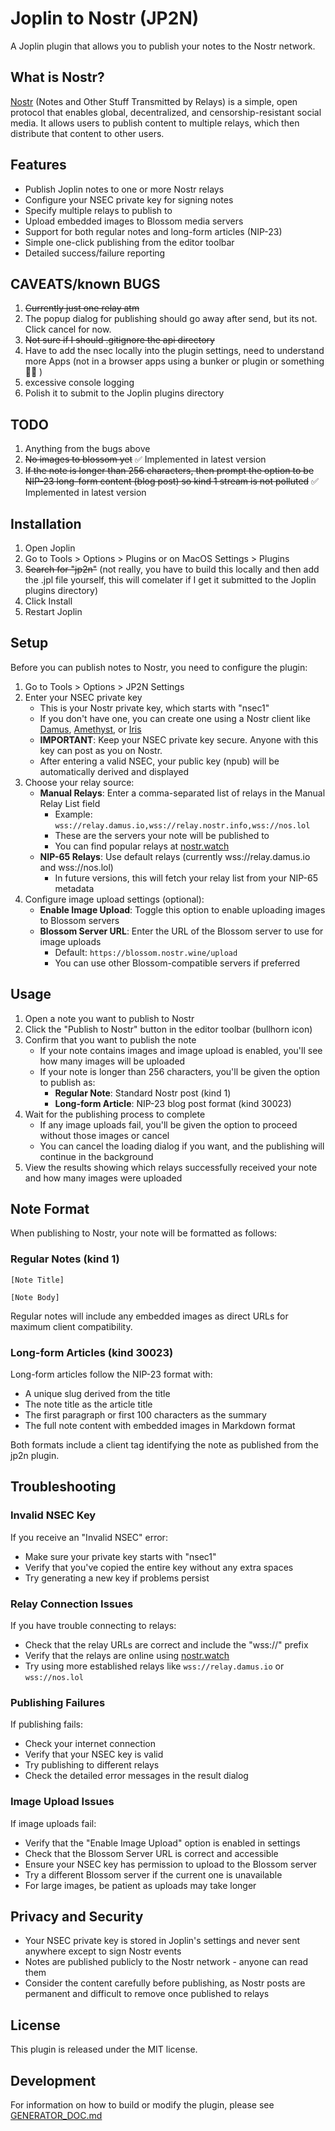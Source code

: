 # Joplin to Nostr (JP2N)

A Joplin plugin that allows you to publish your notes to the Nostr network.

## What is Nostr?

[Nostr](https://nostr.com/) (Notes and Other Stuff Transmitted by Relays) is a simple, open protocol that enables global, decentralized, and censorship-resistant social media. It allows users to publish content to multiple relays, which then distribute that content to other users.

## Features

- Publish Joplin notes to one or more Nostr relays
- Configure your NSEC private key for signing notes
- Specify multiple relays to publish to
- Upload embedded images to Blossom media servers
- Support for both regular notes and long-form articles (NIP-23)
- Simple one-click publishing from the editor toolbar
- Detailed success/failure reporting

## CAVEATS/known BUGS

1. ~~Currently just one relay atm~~
3. The popup dialog for publishing should go away after send, but its not. Click cancel for now.
4. ~~Not sure if I should .gitignore the api directory~~
5. Have to add the nsec locally into the plugin settings, need to understand more Apps (not in a browser apps using a bunker or plugin or something 🤷‍♀️ )
6. excessive console logging
7. Polish it to submit to the Joplin plugins directory

## TODO
1. Anything from the bugs above
2. ~~No images to blossom yet~~ ✅ Implemented in latest version
3. ~~If the note is longer than 256 characters, then prompt the option to be NIP-23 long-form content (blog post) so kind 1 stream is not polluted~~ ✅ Implemented in latest version


## Installation

1. Open Joplin
2. Go to Tools > Options > Plugins or on MacOS Settings > Plugins 
3. ~~Search for "jp2n"~~ (not really, you have to build this locally and then add the .jpl file yourself, this will comelater if I get it submitted to the Joplin plugins directory)
4. Click Install
5. Restart Joplin

## Setup

Before you can publish notes to Nostr, you need to configure the plugin:

1. Go to Tools > Options > JP2N Settings
2. Enter your NSEC private key
   - This is your Nostr private key, which starts with "nsec1"
   - If you don't have one, you can create one using a Nostr client like [Damus](https://damus.io/), [Amethyst](https://github.com/vitorpamplona/amethyst), or [Iris](https://iris.to/)
   - **IMPORTANT**: Keep your NSEC private key secure. Anyone with this key can post as you on Nostr.
   - After entering a valid NSEC, your public key (npub) will be automatically derived and displayed
3. Choose your relay source:
   - **Manual Relays**: Enter a comma-separated list of relays in the Manual Relay List field
     - Example: `wss://relay.damus.io,wss://relay.nostr.info,wss://nos.lol`
     - These are the servers your note will be published to
     - You can find popular relays at [nostr.watch](https://nostr.watch/)
   - **NIP-65 Relays**: Use default relays (currently wss://relay.damus.io and wss://nos.lol)
     - In future versions, this will fetch your relay list from your NIP-65 metadata
4. Configure image upload settings (optional):
   - **Enable Image Upload**: Toggle this option to enable uploading images to Blossom servers
   - **Blossom Server URL**: Enter the URL of the Blossom server to use for image uploads
     - Default: `https://blossom.nostr.wine/upload`
     - You can use other Blossom-compatible servers if preferred

## Usage

1. Open a note you want to publish to Nostr
2. Click the "Publish to Nostr" button in the editor toolbar (bullhorn icon)
3. Confirm that you want to publish the note
   - If your note contains images and image upload is enabled, you'll see how many images will be uploaded
   - If your note is longer than 256 characters, you'll be given the option to publish as:
     - **Regular Note**: Standard Nostr post (kind 1)
     - **Long-form Article**: NIP-23 blog post format (kind 30023)
4. Wait for the publishing process to complete
   - If any image uploads fail, you'll be given the option to proceed without those images or cancel
   - You can cancel the loading dialog if you want, and the publishing will continue in the background
5. View the results showing which relays successfully received your note and how many images were uploaded

## Note Format

When publishing to Nostr, your note will be formatted as follows:

### Regular Notes (kind 1)

```
[Note Title]

[Note Body]
```

Regular notes will include any embedded images as direct URLs for maximum client compatibility.

### Long-form Articles (kind 30023)

Long-form articles follow the NIP-23 format with:
- A unique slug derived from the title
- The note title as the article title
- The first paragraph or first 100 characters as the summary
- The full note content with embedded images in Markdown format

Both formats include a client tag identifying the note as published from the jp2n plugin.

## Troubleshooting

### Invalid NSEC Key

If you receive an "Invalid NSEC" error:
- Make sure your private key starts with "nsec1"
- Verify that you've copied the entire key without any extra spaces
- Try generating a new key if problems persist

### Relay Connection Issues

If you have trouble connecting to relays:
- Check that the relay URLs are correct and include the "wss://" prefix
- Verify that the relays are online using [nostr.watch](https://nostr.watch/)
- Try using more established relays like `wss://relay.damus.io` or `wss://nos.lol`

### Publishing Failures

If publishing fails:
- Check your internet connection
- Verify that your NSEC key is valid
- Try publishing to different relays
- Check the detailed error messages in the result dialog

### Image Upload Issues

If image uploads fail:
- Verify that the "Enable Image Upload" option is enabled in settings
- Check that the Blossom Server URL is correct and accessible
- Ensure your NSEC key has permission to upload to the Blossom server
- Try a different Blossom server if the current one is unavailable
- For large images, be patient as uploads may take longer

## Privacy and Security

- Your NSEC private key is stored in Joplin's settings and never sent anywhere except to sign Nostr events
- Notes are published publicly to the Nostr network - anyone can read them
- Consider the content carefully before publishing, as Nostr posts are permanent and difficult to remove once published to relays

## License

This plugin is released under the MIT license.

## Development

For information on how to build or modify the plugin, please see [GENERATOR_DOC.md](./GENERATOR_DOC.md)
